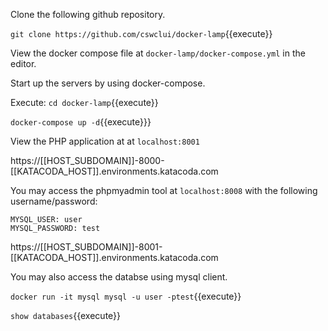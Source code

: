 
Clone the following github repository.

`git clone https://github.com/cswclui/docker-lamp`{{execute}}


View the docker compose file at `docker-lamp/docker-compose.yml` in the editor.

Start up the servers by using docker-compose.

Execute:
`cd docker-lamp`{{execute}}

`docker-compose up -d`{{execute}}}


View the PHP application at at `localhost:8001`

https://[[HOST_SUBDOMAIN]]-8000-[[KATACODA_HOST]].environments.katacoda.com


You may access the phpmyadmin tool at `localhost:8008` with the following username/password:

```
MYSQL_USER: user
MYSQL_PASSWORD: test
```

https://[[HOST_SUBDOMAIN]]-8001-[[KATACODA_HOST]].environments.katacoda.com


You may also access the databse using mysql client.

`docker run -it mysql mysql -u user -ptest`{{execute}}

`show databases`{{execute}}



